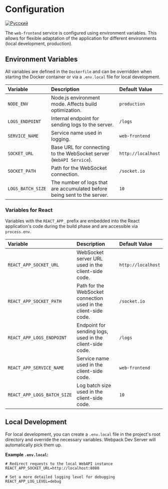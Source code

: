 # Configuration
[![Русский](https://img.shields.io/badge/lang-Русский-blue.svg)](../ru/configuration.md)

The `web-frontend` service is configured using environment variables. This allows for flexible adaptation of the application for different environments (local development, production).

## Environment Variables

All variables are defined in the `Dockerfile` and can be overridden when starting the Docker container or via a `.env.local` file for local development.

| Variable | Description | Default Value |
| :--- | :--- | :--- |
| `NODE_ENV` | Node.js environment mode. Affects build optimization. | `production` |
| `LOGS_ENDPOINT` | Internal endpoint for sending logs to the server. | `/logs` |
| `SERVICE_NAME` | Service name used in logging. | `web-frontend` |
| `SOCKET_URL` | Base URL for connecting to the WebSocket server (`WebAPI Service`). | `http://localhost` |
| `SOCKET_PATH` | Path for the WebSocket connection. | `/socket.io` |
| `LOGS_BATCH_SIZE` | The number of logs that are accumulated before being sent to the server. | `10` |

### Variables for React

Variables with the `REACT_APP_` prefix are embedded into the React application's code during the build phase and are accessible via `process.env`.

| Variable | Description | Default Value |
| :--- | :--- | :--- |
| `REACT_APP_SOCKET_URL` | WebSocket server URL used in the client-side code. | `http://localhost` |
| `REACT_APP_SOCKET_PATH` | Path for the WebSocket connection used in the client-side code. | `/socket.io` |
| `REACT_APP_LOGS_ENDPOINT` | Endpoint for sending logs, used in the client-side code. | `/logs` |
| `REACT_APP_SERVICE_NAME` | Service name used in the client-side code. | `web-frontend` |
| `REACT_APP_LOGS_BATCH_SIZE` | Log batch size used in the client-side code. | `10` |

## Local Development

For local development, you can create a `.env.local` file in the project's root directory and override the necessary variables. Webpack Dev Server will automatically pick them up.

**Example `.env.local`:**

```env
# Redirect requests to the local WebAPI instance
REACT_APP_SOCKET_URL=http://localhost:8080

# Set a more detailed logging level for debugging
REACT_APP_LOG_LEVEL=debug
```